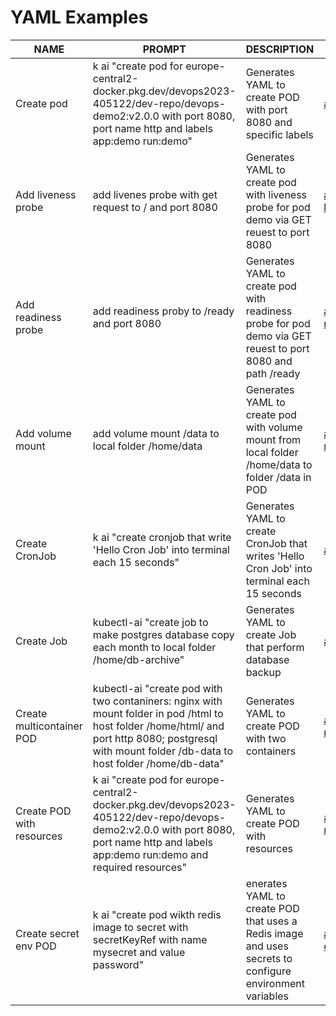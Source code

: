 # YAML Examples

|NAME|PROMPT|DESCRIPTION|EXAMPLE|
|------------|------------|---------|---------|
|Create pod| k ai "create pod for europe-central2-docker.pkg.dev/devops2023-405122/dev-repo/devops-demo2:v2.0.0 with port 8080, port name http and labels app:demo run:demo"|Generates YAML to create POD with port 8080 and specific labels| [app.yml](/yaml/app.yaml)|
|Add liveness probe|add livenes probe  with get request to / and port 8080 | Generates YAML to create pod with liveness probe for pod demo via GET reuest to port 8080| [app-livenessProbe.yml](/yaml/app-livenessProbe.yaml)|
|Add readiness probe|add readiness proby to /ready and port 8080|Generates YAML to create pod with readiness probe for pod demo via GET reuest to port 8080 and path /ready|[app-readinessProbe.yml](/yaml/app-readinessProbe.yaml)|
|Add volume mount|add volume mount /data to local folder /home/data|Generates YAML to create pod with volume mount from local folder /home/data to folder /data in POD|[app-readinessProbe.yml](/yaml/app-volumeMounts.yaml)|
|Create CronJob| k ai "create cronjob that write 'Hello Cron Job' into terminal each 15 seconds"| Generates YAML to create CronJob that writes 'Hello Cron Job' into terminal each 15 seconds| [app-cronjob.yml](/yaml/app-cronjob.yaml)|
|Create Job| kubectl-ai "create job to make postgres database copy each month to local folder /home/db-archive"| Generates YAML to create Job that perform database backup|[app-job.yml](/yaml/app-job.yaml)|
|Create multicontainer POD|kubectl-ai "create pod with two contaniners: nginx with mount folder in pod /html to host folder /home/html/ and port http 8080; postgresql with mount folder /db-data to host folder /home/db-data"|Generates YAML to create POD with two containers|[app-multicontainer.yml](/yaml/app-multicontainer.yaml)|
|Create POD with resources|k ai "create pod for europe-central2-docker.pkg.dev/devops2023-405122/dev-repo/devops-demo2:v2.0.0 with port 8080, port name http and labels app:demo run:demo and required resources"| Generates YAML to create POD with resources| [app-resources.yaml](/yaml/app-resources.yaml)|
|Create secret env POD| k ai "create pod wikth redis image to secret with secretKeyRef with name mysecret and value password"|enerates YAML to create POD that uses a Redis image and uses secrets to configure environment variables| [app-secret-env.yaml](/yaml/app-secret-env.yaml)|